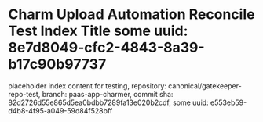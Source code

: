 # Charm Upload Automation Reconcile Test Index Title some uuid: 8e7d8049-cfc2-4843-8a39-b17c90b97737
 placeholder index content for testing,  repository: canonical/gatekeeper-repo-test,  branch: paas-app-charmer,  commit sha: 82d2726d55e865d5ea0bdbb7289fa13e020b2cdf,  some uuid: e553eb59-d4b8-4f95-a049-59d84f528bff
